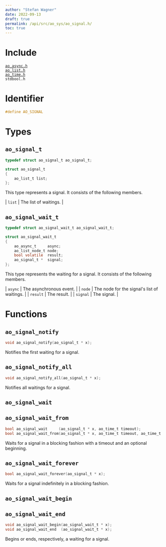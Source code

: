 ```yaml
---
author: "Stefan Wagner"
date: 2022-09-13
draft: true
permalink: /api/src/ao_sys/ao_signal.h/
toc: true
---
```


# Include

[`ao_async.h`](ao_async.h.md) <br/>
[`ao_list.h`](../ao/ao_list.h.md) <br/>
[`ao_time.h`](ao_time.h.md) <br/>
`stdbool.h`

# Identifier

```c
#define AO_SIGNAL
```

# Types

## `ao_signal_t`

```c
typedef struct ao_signal_t ao_signal_t;
```

```c
struct ao_signal_t
{
    ao_list_t list;
};
```

This type represents a signal. It consists of the following members.

| `list` | The list of waitings. |

## `ao_signal_wait_t`

```c
typedef struct ao_signal_wait_t ao_signal_wait_t;
```

```c
struct ao_signal_wait_t
{
    ao_async_t     async;
    ao_list_node_t node;
    bool volatile  result;
    ao_signal_t *  signal;
};
```

This type represents the waiting for a signal. It consists of the following members.

| `async` | The asynchronous event. |
| `node` | The node for the signal's list of waitings. |
| `result` | The result. |
| `signal` | The signal. |

# Functions

## `ao_signal_notify`

```c
void ao_signal_notify(ao_signal_t * x);
```

Notifies the first waiting for a signal.

## `ao_signal_notify_all`

```c
void ao_signal_notify_all(ao_signal_t * x);
```

Notifies all waitings for a signal.

## `ao_signal_wait`
## `ao_signal_wait_from`

```c
bool ao_signal_wait     (ao_signal_t * x, ao_time_t timeout);
bool ao_signal_wait_from(ao_signal_t * x, ao_time_t timeout, ao_time_t beginning);
```

Waits for a signal in a blocking fashion with a timeout and an optional beginning.

## `ao_signal_wait_forever`

```c
bool ao_signal_wait_forever(ao_signal_t * x);
```

Waits for a signal indefinitely in a blocking fashion.

## `ao_signal_wait_begin`
## `ao_signal_wait_end`

```c
void ao_signal_wait_begin(ao_signal_wait_t * x);
void ao_signal_wait_end  (ao_signal_wait_t * x);
```

Begins or ends, respectively, a waiting for a signal.
